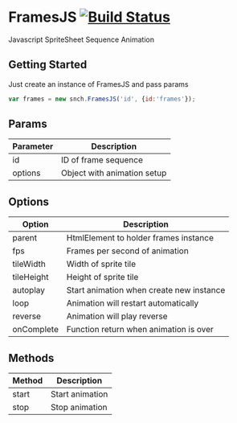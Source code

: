 FramesJS [![Build Status](https://travis-ci.org/PauloSanches/framesJS.svg?branch=master)](https://travis-ci.org/PauloSanches/framesJS)
==========

Javascript SpriteSheet Sequence Animation

## Getting Started
Just create an instance of FramesJS and pass params
````js
var frames = new snch.FramesJS('id', {id:'frames'});
````

## Params

| Parameter     | Description       |
|---------------|-------------------|
| id      | ID of frame sequence     |
| options      | Object with animation setup   |

## Options

| Option     | Description       |
|---------------|-------------------|
| parent      | HtmlElement to holder frames instance     |
| fps      | Frames per second of animation   |
| tileWidth      | Width of sprite tile   |
| tileHeight      | Height of sprite tile   |
| autoplay      | Start animation when create new instance   |
| loop      | Animation will restart  automatically |
| reverse      | Animation will play reverse   |
| onComplete      | Function return when animation is over   |


## Methods

| Method      | Description       |
|---------------|-------------------|
| start      | Start animation    |
| stop      | Stop animation   |
